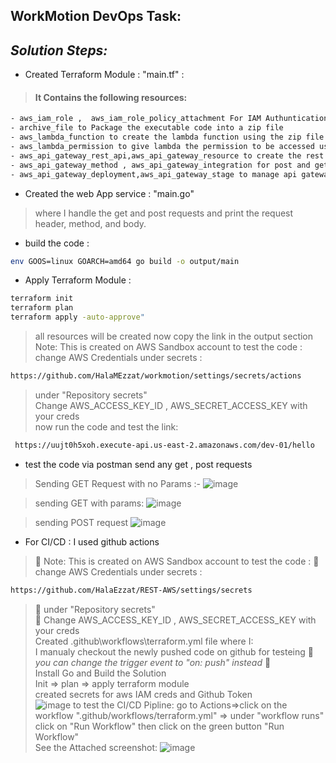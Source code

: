 ## WorkMotion DevOps Task:

## _Solution Steps:_

- Created Terraform Module : "main.tf" :
> #### It Contains the following resources:  
```sh 
- aws_iam_role ,  aws_iam_role_policy_attachment For IAM Authuntication 
- archive_file to Package the executable code into a zip file
- aws_lambda_function to create the lambda function using the zip file
- aws_lambda_permission to give lambda the permission to be accessed using rest apis via the gateway invokation
- aws_api_gateway_rest_api,aws_api_gateway_resource to create the rest api
- aws_api_gateway_method , aws_api_gateway_integration for post and get
- aws_api_gateway_deployment,aws_api_gateway_stage to manage api gateway deployment
```
- Created the web App service  : "main.go"
> where I handle the get and post requests and print the request header, method, and body.
- build the code : 
```sh 
env GOOS=linux GOARCH=amd64 go build -o output/main
```
- Apply Terraform Module : 
```sh 
terraform init
terraform plan
terraform apply -auto-approve" 
```
> all resources will be created now copy the link in the output section <br />
> Note: This is created on AWS Sandbox account to test the code :<br />
> change AWS Credentials under secrets :<br />
```sh
https://github.com/HalaMEzzat/workmotion/settings/secrets/actions
```
> under "Repository secrets"<br />
> Change AWS_ACCESS_KEY_ID , AWS_SECRET_ACCESS_KEY with your creds<br />
> now run the code and test the link:<br />
```sh 
 https://uujt0h5xoh.execute-api.us-east-2.amazonaws.com/dev-01/hello
 ```
- test the code via postman send any get , post requests 
> Sending GET Request with no Params :- 
![image](https://user-images.githubusercontent.com/106016107/169697460-4fcd8f5d-ff05-4ff8-95f0-54c67c3bec4d.png)

> sending GET with params:
![image](https://user-images.githubusercontent.com/106016107/169697522-043e63e5-485f-4760-82cb-034898b59b6e.png)

> sending POST request
![image](https://user-images.githubusercontent.com/106016107/169697615-83be0466-30f6-47d9-ae54-1c712a881567.png)

- For CI/CD : I used github actions 
> 🚨 Note: This is created on AWS Sandbox account to test the code :
> 🚨 change AWS Credentials under secrets :
```sh
https://github.com/HalaEzzat/REST-AWS/settings/secrets
```
> 🚨 under "Repository secrets" <br />
> 🚨 Change AWS_ACCESS_KEY_ID , AWS_SECRET_ACCESS_KEY with your creds <br />
> Created .github\workflows\terraform.yml file where I: <br />
> I manualy checkout the newly pushed code on github for testeing 🚨 _you can change the trigger event to "on: push" instead_ 🚨 <br />
> Install Go and Build the Solution <br />
> Init => plan => apply terraform module <br />
> created secrets for aws IAM creds and Github Token <br />
![image](https://user-images.githubusercontent.com/106038156/169804977-0f348e1f-2dda-43b3-95bd-6258e85d7029.png)
> to test the CI/CD Pipline: go to Actions=>click on the workflow ".github/workflows/terraform.yml" => under "workflow runs" click on "Run Workflow" then click on the green button "Run Workflow" <br />
> See the Attached screenshot:
> ![image](https://user-images.githubusercontent.com/106038156/169806970-54ed9037-b65b-4951-b424-83dac1100142.png)



